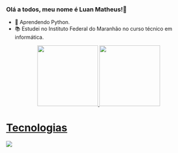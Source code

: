 ### Olá a todos, meu nome é Luan Matheus!👋

- 🌱 Aprendendo Python.
- 📚 Estudei no Instituto Federal do Maranhão no curso técnico em informática.

<div align="center">
  <a href="https://github.com/LuanMFC">
  <img height="165em" src="https://github-readme-stats.vercel.app/api?username=LuanMFC&show_icons=true&theme=algolia&count_private=true&include_al_commits=true"/>
  <img height="165em" src="https://github-readme-stats.vercel.app/api/top-langs/?username=LuanMFC&layout=compact&langs_count=7&theme=algolia"/>
</div>
  
 
  <h1>Tecnologias</h1>
<p align="left">
    <img src="https://skillicons.dev/icons?i=django,react,ts,js,html,css,sass"/>
</p>
 
  #
